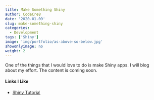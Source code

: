 ```yaml
---
title: Make Something Shiny
author: CodeCre8
date: '2020-01-09'
slug: make-something-shiny
categories:
  - Development
tags: ['Shiny']
image: 'img/portfolio/as-above-so-below.jpg'
showonlyimage: no
weight: 2
---
```


One of the things that I would love to do is make Shiny apps. I will blog about my effort. The content is coming soon.
<!--more-->

#### Links I Like
* [Shiny Tutorial](https://shiny.rstudio.com/tutorial/)

